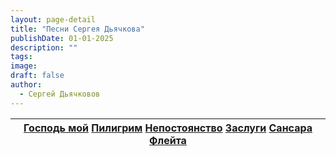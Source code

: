 ```yaml
---
layout: page-detail
title: "Песни Сергея Дьячкова"
publishDate: 01-01-2025
description: ""
tags:
image:
draft: false
author:
  - Сергей Дьячковов
---
```


| [Господь мой](http://om.advayta.org/archive/tvorchestvo/dyachkov/1%5Fgospod%5Fmoi.mp3) [Пилигрим](http://om.advayta.org/archive/tvorchestvo/dyachkov/2%5Fpiligrim.mp3) [Непостоянство](http://om.advayta.org/archive/tvorchestvo/dyachkov/3%5Fnepostoyanstvo.mp3) [Заслуги](http://om.advayta.org/archive/tvorchestvo/dyachkov/4%5Fzaslugi.mp3) [Сансара](http://om.advayta.org/archive/tvorchestvo/dyachkov/5%5Fsansara.mp3) [Флейта](http://om.advayta.org/archive/tvorchestvo/dyachkov/6%5Fwake%5Fup%5Ffleita.mp3) |
| --------------------------------------------------------------------------------------------------------------------------------------------------------------------------------------------------------------------------------------------------------------------------------------------------------------------------------------------------------------------------------------------------------------------------------------------------------------------------------------------------------------------- |
  
  
